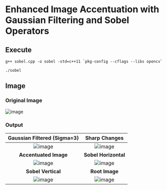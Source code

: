 # Enhanced Image Accentuation with Gaussian Filtering and Sobel Operators

## Execute
```
g++ sobel.cpp -o sobel -std=c++11 `pkg-config --cflags --libs opencv`
```
```
./sobel
```

## Image
### Original Image
![image](https://github.com/yantong0116/C-Cpp-Learning/assets/51469882/add5f005-7759-45fd-9304-f98db8d05e63)

### Output
| Gaussian Filtered (Sigma=3) | Sharp Changes |
| :---:   | :---: |
| ![image](https://github.com/yantong0116/C-Cpp-Learning/assets/51469882/46b7c33c-80d0-4709-8a4b-780853693d4a) | ![image](https://github.com/yantong0116/C-Cpp-Learning/assets/51469882/e1bf79e8-a2a1-4644-9c34-f48eb8517273) |
| **Accentuated Image** | **Sobel Horizontal** |
| ![image](https://github.com/yantong0116/C-Cpp-Learning/assets/51469882/2d4246ac-27e0-4a11-87f9-9050d0bfcc53) | ![image](https://github.com/yantong0116/C-Cpp-Learning/assets/51469882/2bcfbfeb-9764-4fa4-ad20-69331740a9c3) |
| **Sobel Vertical** | **Root Image** | 
| ![image](https://github.com/yantong0116/C-Cpp-Learning/assets/51469882/5c75ccd8-aba6-47ee-81df-3b00af738086) | ![image](https://github.com/yantong0116/C-Cpp-Learning/assets/51469882/eda19717-b616-4bce-874f-3404a0659a20) |




